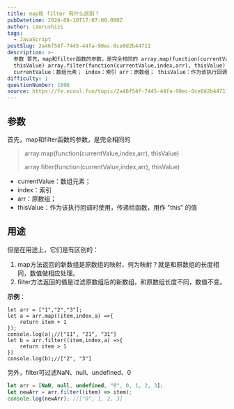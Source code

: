 ```yaml
---
title: map和 filter 有什么区别？
pubDatetime: 2024-08-10T17:07:00.000Z
author: caorushizi
tags:
  - JavaScript
postSlug: 2a46f54f-7445-44fa-90ec-0ce0d2b44711
description: >-
  参数 首先，map和filter函数的参数，是完全相同的 array.map(function(currentValue,index,arr),
  thisValue) array.filter(function(currentValue,index,arr), thisValue)
  currentValue：数组元素； index：索引 arr：原数组； thisValue：作为该执行回调时使用，
difficulty: 1
questionNumber: 1896
source: https://fe.ecool.fun/topic/2a46f54f-7445-44fa-90ec-0ce0d2b44711
---
```


## 参数

首先，map和filter函数的参数，是完全相同的

> array.map(function(currentValue,index,arr), thisValue)
>
> array.filter(function(currentValue,index,arr), thisValue)

- currentValue：数组元素；
- index：索引
- arr：原数组；
- thisValue：作为该执行回调时使用，传递给函数，用作 "this" 的值

## 用途

但是在用途上，它们是有区别的：

1. map方法返回的新数组是原数组的映射，何为映射？就是和原数组的长度相同，数值做相应处理。
2. filter方法返回的值是过滤原数组后的新数组，和原数组长度不同，数值不变。

**示例**：

```
let arr = ["1","2","3"];
let a = arr.map((item,index,a) =>{
    return item + 1
});
console.log(a);//["11", "21", "31"]
let b = arr.filter((item,index,a) =>{
    return item > 1
})
console.log(b);//["2", "3"]
```

另外，filter可过滤NaN、null、undefined、0

```js
let arr = [NaN, null, undefined, "0", 0, 1, 2, 3];
let newArr = arr.filter((item) => item);
console.log(newArr); //["0", 1, 2, 3]
```
